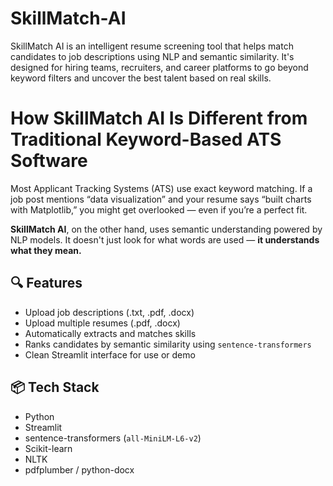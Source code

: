 # SkillMatch-AI

SkillMatch AI is an intelligent resume screening tool that helps match candidates to job descriptions using NLP and semantic similarity. It's designed for hiring teams, recruiters, and career platforms to go beyond keyword filters and uncover the best talent based on real skills.

# How SkillMatch AI Is Different from Traditional Keyword-Based ATS Software

Most Applicant Tracking Systems (ATS) use exact keyword matching. If a job post mentions “data visualization” and your resume says “built charts with Matplotlib,” you might get overlooked — even if you’re a perfect fit.

**SkillMatch AI**, on the other hand, uses semantic understanding powered by NLP models. It doesn't just look for what words are used — **it understands what they mean.**

## 🔍 Features

- Upload job descriptions (.txt, .pdf, .docx)
- Upload multiple resumes (.pdf, .docx)
- Automatically extracts and matches skills
- Ranks candidates by semantic similarity using `sentence-transformers`
- Clean Streamlit interface for use or demo

## 📦 Tech Stack

- Python
- Streamlit
- sentence-transformers (`all-MiniLM-L6-v2`)
- Scikit-learn
- NLTK
- pdfplumber / python-docx
